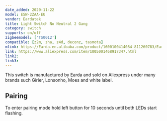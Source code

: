 ```yaml
---
date_added: 2020-11-22
model: ESW-2ZAA-EU
vendor: Eardatek
title: Light Switch No Neutral 2 Gang 
category: switch
supports: on/off
zigbeemodel: ['TS0012']
compatible: [z2m, zha, z4d, deconz, tasmota]
mlink: https://Earda.en.alibaba.com/product/1600100414084-811260783/Earda_EU_Standard_Battery_Zigbee_Office_Style_Universal_Batteryless_Type_1_2_3_Gang_Remote_Switch.html
link: https://www.aliexpress.com/item/1005001468917347.html
link2: 
link3: 
---
```

This switch is manufactured by Earda and sold on Aliexpress under many brands such Girier, Lonsonho, Moes and white label. 

## Pairing 
To enter pairing mode hold left button for 10 seconds until both LEDs start flashing.
